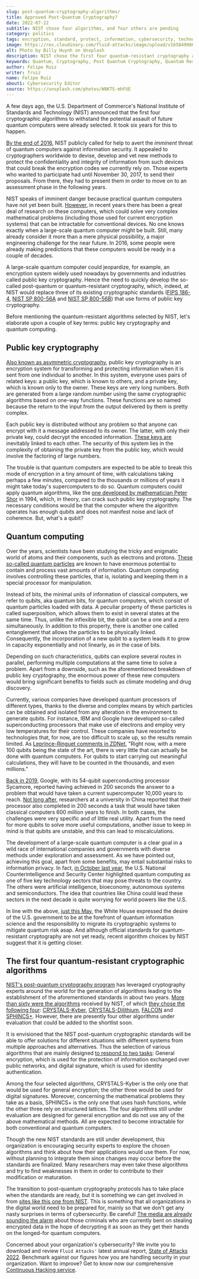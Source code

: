 ```yaml
---
slug: post-quantum-cryptography-algorithms/
title: Approved Post-Quantum Cryptography?
date: 2022-07-22
subtitle: NIST chose four algorithms, and four others are pending
category: politics
tags: encryption, standard, protect, information, cybersecurity, technology
image: https://res.cloudinary.com/fluid-attacks/image/upload/v1658499864/blog/post-quantum-cryptography-algorithms/cover_post-quantum-cryptography-algorithms.webp
alt: Photo by Billy Huynh on Unsplash
description: NIST chose the first four quantum-resistant cryptography algorithms. Here you'll learn about it with an intro to public key cryptography and quantum computing.
keywords: Quantum, Cryptography, Post Quantum Cryptography, Quantum Resistant Cryptography, Quantum Computers, Public Key Cryptography, Nist, Ethical Hacking, Pentesting
author: Felipe Ruiz
writer: fruiz
name: Felipe Ruiz
about1: Cybersecurity Editor
source: https://unsplash.com/photos/W8KTS-mhFUE
---
```


A few days ago,
the U.S. Department of Commerce's
National Institute of Standards and Technology
(NIST) announced that the first four cryptographic algorithms
to withstand the potential assault of future quantum computers
were already selected.
It took six years for this to happen.

[By the end of 2016](https://www.nist.gov/news-events/news/2016/12/nist-asks-public-help-future-proof-electronic-information),
NIST publicly called for help
to avert the *imminent* threat of quantum computers
against information security.
It appealed to cryptographers worldwide to devise,
develop and vet new methods
to protect the confidentiality and integrity of information
from such devices that could break the encryption codes
we currently rely on.
Those experts who wanted to participate had until November 30, 2017,
to send their proposals.
From there,
they had to present them
in order to move on to an assessment phase
in the following years.

NIST speaks of imminent danger
because practical quantum computers have not yet been built.
[However](https://csrc.nist.gov/projects/post-quantum-cryptography),
in recent years
there has been a great deal of research on these computers,
which could solve very complex mathematical problems
(including those used for current encryption systems)
that can be intractable for conventional devices.
No one knows exactly
when a large-scale quantum computer might be built.
Still,
many already consider it more than a mere physical possibility,
a major engineering challenge for the near future.
In 2016,
some people were already making predictions
that these computers would be ready in a couple of decades.

A large-scale quantum computer could jeopardize,
for example,
an encryption system widely used nowadays by governments and industries
called public key cryptography.
Hence the need to quickly develop
the so-called post-quantum or quantum-resistant cryptography,
which,
indeed,
at NIST would replace three of its existing cryptographic standards
([FIPS 186-4](http://nvlpubs.nist.gov/nistpubs/FIPS/NIST.FIPS.186-4.pdf),
[NIST SP 800-56A](http://nvlpubs.nist.gov/nistpubs/SpecialPublications/NIST.SP.800-56Ar2.pdf)
and [NIST SP 800-56B](http://nvlpubs.nist.gov/nistpubs/SpecialPublications/NIST.SP.800-56Br1.pdf))
that use forms of public key cryptography.

Before mentioning the quantum-resistant algorithms selected by NIST,
let's elaborate upon a couple of key terms:
public key cryptography and quantum computing.

## Public key cryptography

[Also known as asymmetric cryptography](https://en.wikipedia.org/wiki/Public-key_cryptography),
public key cryptography is an encryption system
for transforming and protecting information
when it is sent from one individual to another.
In this system,
everyone uses pairs of related keys:
a public key,
which is known to others,
and a private key,
which is known only to the owner.
These keys are very long numbers.
Both are generated from a large random number
using the same cryptographic algorithms
based on one-way functions.
These functions are so named
because the return to the input
from the output delivered by them
is pretty complex.

Each public key is distributed without any problem
so that anyone can encrypt with it a message addressed to its owner.
The latter,
with only their private key,
could decrypt the encoded information.
[These keys are](https://www.zdnet.com/article/quantum-computers-could-one-day-reveal-all-of-our-secrets/)
inevitably linked to each other.
The security of this system
lies in the complexity of obtaining the private key
from the public key,
which would involve the factoring of large numbers.

The trouble is that
quantum computers are expected to be able to break this mode of encryption
in a tiny amount of time,
with calculations taking perhaps a few minutes,
compared to the thousands or millions of years
it might take today's supercomputers to do so.
Quantum computers could apply quantum algorithms,
like the [one developed by mathematician Peter Shor](https://en.wikipedia.org/wiki/Shor%27s_algorithm)
in 1994,
which, in theory, can crack such public key cryptography.
The necessary conditions would be that
the computer where the algorithm operates has enough qubits
and does not manifest noise and lack of coherence.
But, what's a qubit?

## Quantum computing

Over the years,
scientists have been studying
the tricky and enigmatic world of atoms and their components,
such as electrons and protons.
[These so-called quantum particles](https://www.zdnet.com/article/what-is-quantum-computing-everything-you-need-to-know-about-the-strange-world-of-quantum-computers/)
are known to have enormous potential
to contain and process vast amounts of information.
Quantum computing involves controlling these particles,
that is,
isolating and keeping them in a special processor for manipulation.

Instead of bits,
the minimal units of information of classical computers,
we refer to qubits,
aka quantum bits,
for quantum computers,
which consist of quantum particles loaded with data.
A peculiar property of these particles is called superposition,
which allows them to exist in several states at the same time.
Thus,
unlike the inflexible bit,
the qubit can be a one and a zero simultaneously.
In addition to this property,
there is another one called entanglement
that allows the particles to be physically linked.
Consequently,
the incorporation of a new qubit to a system
leads it to grow in capacity exponentially and not linearly,
as in the case of bits.

Depending on such characteristics,
qubits can explore several routes in parallel,
performing multiple computations at the same time to solve a problem.
Apart from a downside,
such as the aforementioned breakdown of public key cryptography,
the enormous power of these new computers would bring significant benefits
to fields such as climate modeling and drug discovery.

Currently,
various companies have developed quantum processors of different types,
thanks to the diverse and complex means
by which particles can be obtained
and isolated from any alteration in the environment
to generate qubits.
For instance,
IBM and Google have developed so-called superconducting processors
that make use of electrons
and employ very low temperatures for their control.
These companies have resorted to technologies that,
for now,
are too difficult to scale up,
so the results remain limited.
As [Leprince-Ringuet comments in ZDNet](https://www.zdnet.com/article/what-is-quantum-computing-everything-you-need-to-know-about-the-strange-world-of-quantum-computers/),
"Right now,
with a mere 100 qubits being the state of the art,
there is very little that can actually be done with quantum computers.
For qubits to start carrying out meaningful calculations,
they will have to be counted in the thousands,
and even millions."

[Back in 2019](https://www.zdnet.com/article/google-weve-made-quantum-supremacy-breakthrough-with-54-qubit-sycamore-chip/),
Google,
with its 54-qubit superconducting processor Sycamore,
reported having achieved in 200 seconds the answer to a problem
that would have taken a current supercomputer 10,000 years to reach.
[Not long after](https://www.zdnet.com/article/quantum-supremacy-milestone-achieved-by-light-emitting-quantum-computer/),
researchers at a university in China reported that
their processor also completed in 200 seconds a task
that would have taken classical computers 600 million years to finish.
In both cases,
the challenges were very specific and of little real utility.
Apart from the need for more qubits to solve more useful computations,
another issue to keep in mind is that qubits are unstable,
and this can lead to miscalculations.

The development of a large-scale quantum computer is a clear goal
in a wild race of international companies and governments
with diverse methods under exploration and assessment.
As we have pointed out,
achieving this goal,
apart from some benefits,
may entail substantial risks to information privacy.
In fact,
[in October last year](https://www.dni.gov/files/NCSC/documents/SafeguardingOurFuture/FINAL_NCSC_Emerging%20Technologies_Factsheet_10_22_2021.pdf),
the U.S. National Counterintelligence and Security Center
highlighted quantum computing as one of five key technology sectors
that may pose threats to the country.
The others were artificial intelligence,
bioeconomy, autonomous systems and semiconductors.
The idea that countries like China could lead these sectors
in the next decade
is quite worrying for world powers like the U.S.

In line with the above,
[just this May](https://www.whitehouse.gov/briefing-room/statements-releases/2022/05/04/national-security-memorandum-on-promoting-united-states-leadership-in-quantum-computing-while-mitigating-risks-to-vulnerable-cryptographic-systems/),
the White House expressed the desire of the U.S. government
to be at the forefront of quantum information science
and the responsibility to migrate its cryptographic systems
to mitigate quantum risk asap.
And although official standards
for quantum-resistant cryptography
are not yet ready,
recent algorithm choices by NIST suggest that
it is getting closer.

## The first four quantum-resistant cryptographic algorithms

[NIST's post-quantum cryptography program](https://www.nist.gov/news-events/news/2022/07/nist-announces-first-four-quantum-resistant-cryptographic-algorithms)
has leveraged cryptography experts around the world
for the generation of algorithms
leading to the establishment of the aforementioned standards
in about two years.
[More than sixty were the algorithms](https://www.nist.gov/news-events/news/2020/07/nists-post-quantum-cryptography-program-enters-selection-round)
received by NIST,
of which [they chose the following four](https://csrc.nist.gov/Projects/post-quantum-cryptography/selected-algorithms-2022):
[CRYSTALS-Kyber](https://pq-crystals.org/kyber/index.shtml),
[CRYSTALS-Dilithium](https://pq-crystals.org/dilithium/index.shtml),
[FALCON](https://falcon-sign.info/)
and [SPHINCS+](https://sphincs.org/).
However,
there are presently four other algorithms under evaluation
that could be added to the shortlist soon.

It is envisioned that
the NIST post-quantum cryptographic standards will be able
to offer solutions for different situations with different systems
from multiple approaches and alternatives.
Thus the selection of various algorithms
that are mainly designed [to respond to two tasks](https://www.nist.gov/news-events/news/2022/07/nist-announces-first-four-quantum-resistant-cryptographic-algorithms):
General encryption,
which is used for the protection of information
exchanged over public networks,
and digital signature,
which is used for identity authentication.

Among the four selected algorithms,
CRYSTALS-Kyber is the only one
that would be used for general encryption;
the other three would be used for digital signatures.
Moreover,
concerning the mathematical problems they take as a basis,
SPHINCS+ is the only one that uses hash functions,
while the other three rely on structured lattices.
The four algorithms still under evaluation are designed for general encryption
and do not use any of the above mathematical methods.
All are expected to become intractable
for both conventional and quantum computers.

Though the new NIST standards are still under development,
this organization is encouraging security experts
to explore the chosen algorithms
and think about how their applications would use them.
For now,
without planning to integrate them
since changes may occur before the standards are finalized.
Many researchers may even take these algorithms
and try to find weaknesses in them
in order to contribute to their modification or maturation.

The transition to post-quantum cryptography protocols has to take place
when the standards are ready,
but it is something we can get involved in
from [sites like this one from NIST](https://www.nccoe.nist.gov/crypto-agility-considerations-migrating-post-quantum-cryptographic-algorithms).
This is something
that all organizations in the digital world need to be prepared for,
mainly so that we don't get any nasty surprises
in terms of cybersecurity.
Be careful!
[The media are already sounding the alarm](https://www.zdnet.com/article/quantum-computers-could-crack-encryption-warns-white-house-as-it-details-action-plan/)
about those criminals
who are currently bent on stealing encrypted data
in the hope of decrypting it
as soon as they get their hands on the longed-for quantum computers.

Concerned about your organization's cybersecurity?
We invite you to download and review `Fluid Attacks'` latest annual report,
[State of Attacks 2022](https://try.fluidattacks.com/report/state-of-attacks-2022/).
Benchmark against our figures
how you are handling security in your organization.
Want to improve?
Get to know now our comprehensive [Continuous Hacking service](../../services/continuous-hacking/).
